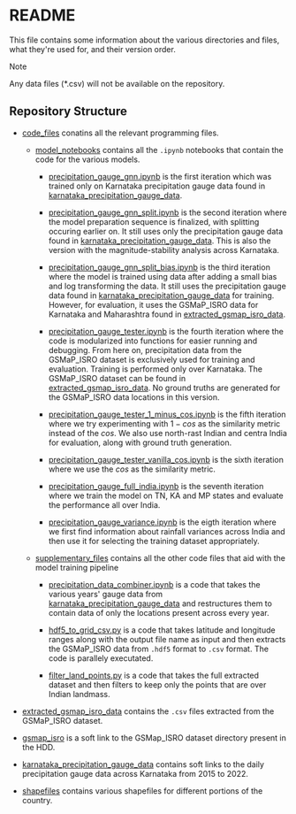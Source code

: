 # README

This file contains some information about the various directories and files, what they're used for, and their version order.

> [!NOTE]
> Any data files (*.csv) will not be available on the repository.

## Repository Structure

- [code_files](code_files/) conatins all the relevant programming files.

    - [model_notebooks](code_files/model_notebooks/) contains all the `.ipynb` notebooks that contain the code for the various models.

        - [precipitation_gauge_gnn.ipynb](code_files/model_notebooks/precipitation_gauge_gnn.ipynb) is the first iteration which was trained only on Karnataka precipitation gauge data found in [karnataka_precipitation_gauge_data](karnataka_precipitation_gauge_data/).
        
        - [precipitation_gauge_gnn_split.ipynb](code_files/model_notebooks/precipitation_gauge_gnn_split.ipynb) is the second iteration where the model preparation sequence is finalized, with splitting occuring earlier on. It still uses only the precipitation gauge data found in [karnataka_precipitation_gauge_data](karnataka_precipitation_gauge_data/). This is also the version with the magnitude-stability analysis across Karnataka.

        - [precipitation_gauge_gnn_split_bias.ipynb](code_files/model_notebooks/precipitation_gauge_gnn_split_bias.ipynb) is the third iteration where the model is trained using data after adding a small bias and log transforming the data. It still uses the precipitation gauge data found in [karnataka_precipitation_gauge_data](karnataka_precipitation_gauge_data/) for training. However, for evaluation, it uses the GSMaP_ISRO data for Karnataka and Maharashtra found in [extracted_gsmap_isro_data](extracted_gsmap_isro_data).

        - [precipitation_gauge_tester.ipynb](code_files/model_notebooks/precipitation_gauge_tester.ipynb) is the fourth iteration where the code is modularized into functions for easier running and debugging. From here on, precipitation data from the GSMaP_ISRO dataset is exclusively used for training and evaluation. Training is performed only over Karnataka. The GSMaP_ISRO dataset can be found in [extracted_gsmap_isro_data](extracted_gsmap_isro_data). No ground truths are generated for the GSMaP_ISRO data locations in this version.

        - [precipitation_gauge_tester_1_minus_cos.ipynb](code_files/model_notebooks/precipitation_gauge_tester_1_minus_cos.ipynb) is the fifth iteration where we try experimenting with $1 - cos$ as the similarity metric instead of the $cos$. We also use north-rast Indian and centra India for evaluation, along with ground truth generation.

        - [precipitation_gauge_tester_vanilla_cos.ipynb](code_files/model_notebooks/precipitation_gauge_tester_vanilla_cos.ipynb) is the sixth iteration where we use the $cos$ as the similarity metric.

        - [precipitation_gauge_full_india.ipynb](code_files/model_notebooks/precipitation_gauge_full_india.ipynb) is the seventh iteration where we train the model on TN, KA and MP states and evaluate the performance all over India.

        - [precipitation_gauge_variance.ipynb](code_files/model_notebooks/precipitation_gauge_variance.ipynb) is the eigth iteration where we first find information about rainfall variances across India and then use it for selecting the training dataset appropriately.

    - [supplementary_files](code_files/supplementary_files/) contains all the other code files that aid with the model training pipeline

        - [precipitation_data_combiner.ipynb](code_files/supplementary_files/precipitation_data_combiner.ipynb) is a code that takes the various years' gauge data from [karnataka_precipitation_gauge_data](karnataka_precipitation_gauge_data) and restructures them to contain data of only the locations present across every year.

        - [hdf5_to_grid_csv.py](code_files/supplementary_files/hdf5_to_grid_csv.py) is a code that takes latitude and longitude ranges along with the output file name as input and then extracts the GSMaP_ISRO data from `.hdf5` format to `.csv` format. The code is parallely executated.

        - [filter_land_points.py](code_files/supplementary_files/filter_land_points.py) is a code that takes the full extracted dataset and then filters to keep only the points that are over Indian landmass.

- [extracted_gsmap_isro_data](extracted_gsmap_isro_data) contains the `.csv` files extracted from the GSMaP_ISRO dataset.

- [gsmap_isro](gsmap_isro) is a soft link to the GSMap_ISRO dataset directory present in the HDD.

- [karnataka_precipitation_gauge_data](karnataka_precipitation_gauge_data) contains soft links to the daily precipitation gauge data across Karnataka from 2015 to 2022.

- [shapefiles](shapefiles) contains various shapefiles for different portions of the country.